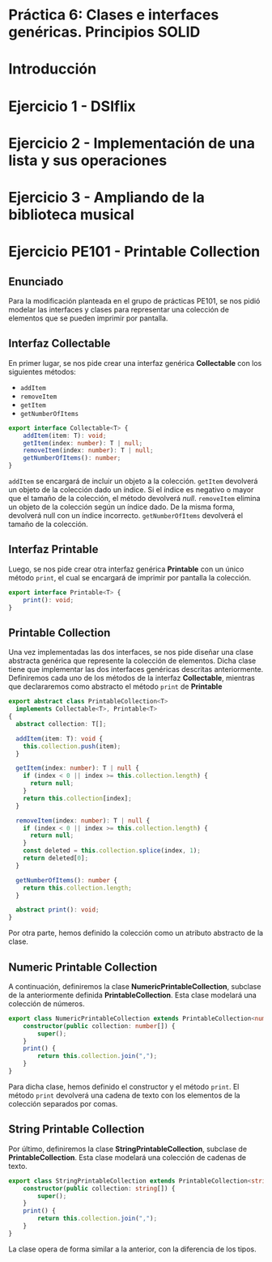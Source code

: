 # Práctica 6: Clases e interfaces genéricas. Principios SOLID

# Introducción

# Ejercicio 1 - DSIflix

# Ejercicio 2 - Implementación de una lista y sus operaciones

# Ejercicio 3 - Ampliando de la biblioteca musical

# Ejercicio PE101 - Printable Collection

## Enunciado

Para la modificación planteada en el grupo de prácticas PE101, se nos pidió modelar las interfaces y clases para representar una colección de elementos que se pueden imprimir por pantalla.

## Interfaz Collectable

En primer lugar, se nos pide crear una interfaz genérica **Collectable** con los siguientes métodos:

- `addItem`
- `removeItem`
- `getItem`
- `getNumberOfItems`

```typescript
export interface Collectable<T> {
    addItem(item: T): void;
    getItem(index: number): T | null;
    removeItem(index: number): T | null;
    getNumberOfItems(): number;
}
```
`addItem` se encargará de incluir un objeto a la colección. `getItem` devolverá un objeto de la colección dado un índice. Si el índice es negativo o mayor que el tamaño de la colección, el método devolverá _null_. `removeItem` elimina un objeto de la colección según un índice dado. De la misma forma, devolverá null con un índice incorrecto. `getNumberOfItems` devolverá el tamaño de la colección.

## Interfaz Printable

Luego, se nos pide crear otra interfaz genérica **Printable** con un único método `print`, el cual se encargará de imprimir por pantalla la colección.

```typescript
export interface Printable<T> {
    print(): void;
}
```

## Printable Collection

Una vez implementadas las dos interfaces, se nos pide diseñar una clase abstracta genérica que represente la colección de elementos. Dicha clase tiene que implementar las dos interfaces genéricas descritas anteriormente. Definiremos cada uno de los métodos de la interfaz **Collectable**, mientras que declararemos como abstracto el método `print` de **Printable**

```typescript
export abstract class PrintableCollection<T>
  implements Collectable<T>, Printable<T>
{
  abstract collection: T[];

  addItem(item: T): void {
    this.collection.push(item);
  }

  getItem(index: number): T | null {
    if (index < 0 || index >= this.collection.length) {
      return null;
    }
    return this.collection[index];
  }

  removeItem(index: number): T | null {
    if (index < 0 || index >= this.collection.length) {
      return null;
    }
    const deleted = this.collection.splice(index, 1);
    return deleted[0];
  }

  getNumberOfItems(): number {
    return this.collection.length;
  }

  abstract print(): void;
}
```

Por otra parte, hemos definido la colección como un atributo abstracto de la clase.

## Numeric Printable Collection

A continuación, definiremos la clase **NumericPrintableCollection**, subclase de la anteriormente definida **PrintableCollection**. Esta clase modelará una colección de números.

```typescript
export class NumericPrintableCollection extends PrintableCollection<number> {
    constructor(public collection: number[]) {
        super();
    }
    print() {
        return this.collection.join(",");
    }
}
```
Para dicha clase, hemos definido el constructor y el método `print`. El método `print` devolverá una cadena de texto con los elementos de la colección separados por comas.

## String Printable Collection

Por último, definiremos la clase **StringPrintableCollection**, subclase de  **PrintableCollection**. Esta clase modelará una colección de cadenas de texto.

```typescript
export class StringPrintableCollection extends PrintableCollection<string> {
    constructor(public collection: string[]) {
        super();
    }
    print() {
        return this.collection.join(",");
    }
}
```

La clase opera de forma similar a la anterior, con la diferencia de los tipos.